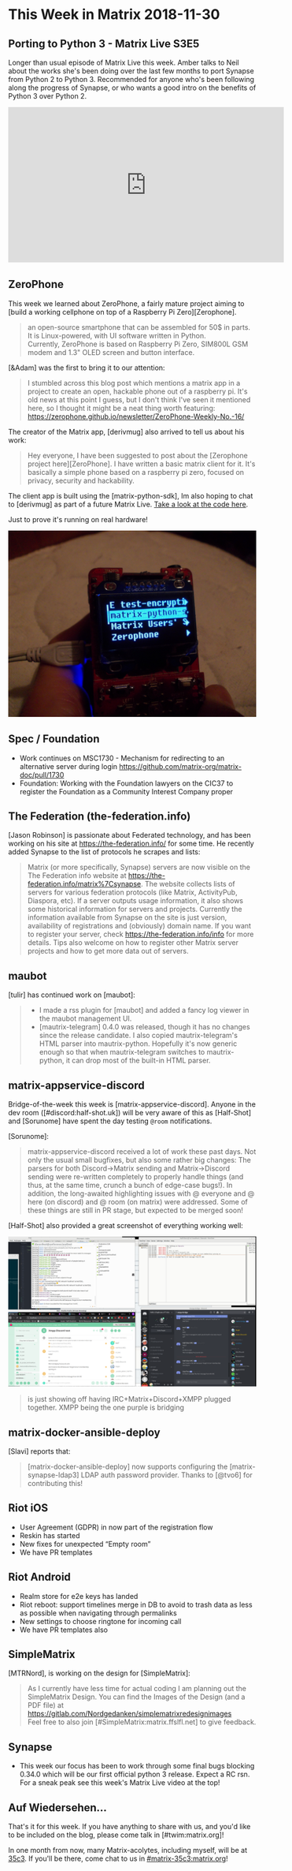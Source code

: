 # This Week in Matrix 2018-11-30

## Porting to Python 3 - Matrix Live S3E5

Longer than usual episode of Matrix Live this week. Amber talks to Neil about the works she's been doing over the last few months to port Synapse from Python 2 to Python 3. Recommended for anyone who's been following along the progress of Synapse, or who wants a good intro on the benefits of Python 3 over Python 2.

<iframe width="560" height="315" src="https://www.youtube.com/embed/Ad3oqEo5leM" frameborder="0" allow="accelerometer; autoplay; encrypted-media; gyroscope; picture-in-picture" allowfullscreen></iframe>

## ZeroPhone

This week we learned about ZeroPhone, a  fairly mature project aiming to [build a working cellphone on top of a Raspberry Pi Zero][Zerophone].

> an open-source smartphone that can be assembled for 50$ in parts. It is Linux-powered, with UI software written in Python.  
> Currently, ZeroPhone is based on Raspberry Pi Zero, SIM800L GSM modem and 1.3" OLED screen and button interface.

[&Adam] was the first to bring it to our attention:

> I stumbled across this blog post which mentions a matrix app in a project to create an open, hackable phone out of a raspberry pi. It's old news at this point I guess, but I don't think I've seen it mentioned here, so I thought it might be a neat thing worth featuring: <https://zerophone.github.io/newsletter/ZeroPhone-Weekly-No.-16/>

The creator of the Matrix app, [derivmug] also arrived to tell us about his work:

> Hey everyone, I have been suggested to post about the [Zerophone project here][ZeroPhone]. I have written a basic matrix client for it. It's basically a simple phone based on a raspberry pi zero, focused on privacy, security and hackability.

The client app is built using the [matrix-python-sdk], Im also hoping to chat to [derivmug] as part of a future Matrix Live. [Take a look at the code here](https://github.com/ZeroPhone/ZPUI/tree/devel/apps/matrix).

Just to prove it's running on real hardware!

![zerophone](twim/zerophone.jpg)

## Spec / Foundation

* Work continues on MSC1730 - Mechanism for redirecting to an alternative server during login <https://github.com/matrix-org/matrix-doc/pull/1730>
* Foundation: Working with the Foundation lawyers on the CIC37 to register the Foundation as a Community Interest Company proper

## The Federation (the-federation.info)

[Jason Robinson] is passionate about Federated technology, and has been working on his site at <https://the-federation.info/> for some time. He recently added Synapse to the list of protocols he scrapes and lists:

> Matrix (or more specifically, Synapse) servers are now visible on the The Federation info website at <https://the-federation.info/matrix%7Csynapse>. The website collects lists of servers for various federation protocols (like Matrix, ActivityPub, Diaspora, etc). If a server outputs usage information, it also shows some historical information for servers and projects. Currently the information available from Synapse on the site is just version, availability of registrations and (obviously) domain name. If you want to register your server, check https://the-federation.info/info for more details. Tips also welcome on how to register other Matrix server projects and how to get more data out of servers.

## maubot

[tulir] has continued work on [maubot]:

> * I made a rss plugin for [maubot] and added a fancy log viewer in the maubot management UI.
> * [mautrix-telegram] 0.4.0 was released, though it has no changes since the release candidate. I also copied mautrix-telegram's HTML parser into mautrix-python. Hopefully it's now generic enough so that when mautrix-telegram switches to mautrix-python, it can drop most of the built-in HTML parser.

## matrix-appservice-discord

Bridge-of-the-week this week is [matrix-appservice-discord]. Anyone in the dev room ([#discord:half-shot.uk]) will be very aware of this as [Half-Shot] and [Sorunome] have spent the day testing `@room` notifications.

[Sorunome]:

> matrix-appservice-discord received a lot of work these past days.
> Not only the usual small bugfixes, but also some rather big changes:
> The parsers for both Discord->Matrix sending and Matrix->Discord sending were re-written completely to properly handle things (and thus, at the same time, crunch a bunch of edge-case bugs!).
> In addition, the long-awaited highlighting issues with @ everyone and @ here (on discord) and @ room (on matrix) were addressed.
> Some of these things are still in PR stage, but expected to be merged soon!

[Half-Shot] also provided a great screenshot of everything working well:

![discord bridging](twim/discord-bridging.png)

> is just showing off having IRC+Matrix+Discord+XMPP plugged together. XMPP being the one purple is bridging

## matrix-docker-ansible-deploy

[Slavi] reports that:

> [matrix-docker-ansible-deploy] now supports configuring the [matrix-synapse-ldap3] LDAP auth password provider. Thanks to [@tvo6] for contributing this!

## Riot iOS

* User Agreement (GDPR) in now part of the registration flow
* Reskin has started
* New fixes for unexpected “Empty room”
* We have PR templates

## Riot Android

* Realm store for e2e keys has landed
* Riot reboot: support timelines merge in DB to avoid to trash data as less as  possible when navigating through permalinks
* New settings to choose ringtone for incoming call
* We have PR templates also

## SimpleMatrix

[MTRNord], is working on the design for [SimpleMatrix]:

> As I currently have less time for actual coding I am planning out the SimpleMatrix Design. You can find the Images of the Design (and a PDF file) at <https://gitlab.com/Nordgedanken/simplematrixredesignimages>  
> Feel free to also join [#SimpleMatrix:matrix.ffslfl.net] to give feedback.

## Synapse

* This week our focus has been to work through some final bugs blocking 0.34.0 which will be our first official python 3 release. Expect a RC rsn. For a sneak peak see this week's Matrix Live video at the top!

## Auf Wiedersehen...

That's it for this week. If you have anything to share with us, and you'd like to be included on the blog, please come talk in [#twim:matrix.org]!

In one month from now, many Matrix-acolytes, including myself, will be at [35c3](https://events.ccc.de/category/congress/35c3/). If you'll be there, come chat to us in [#matrix-35c3:matrix.org](https://matrix.to/#/#matrix-35c3:matrix.org)!